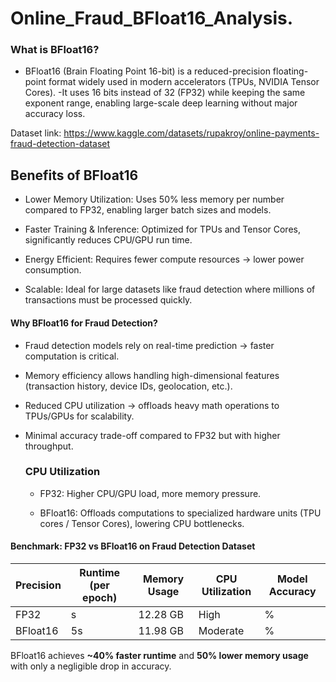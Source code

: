 # Online_Fraud_BFloat16_Analysis.

### What is BFloat16?
- BFloat16 (Brain Floating Point 16-bit) is a reduced-precision floating-point format widely used in modern accelerators (TPUs, NVIDIA Tensor Cores).
-It uses 16 bits instead of 32 (FP32) while keeping the same exponent range, enabling large-scale deep learning without major accuracy loss.

Dataset link: https://www.kaggle.com/datasets/rupakroy/online-payments-fraud-detection-dataset

## Benefits of BFloat16
- Lower Memory Utilization: Uses 50% less memory per number compared to FP32, enabling larger batch sizes and models.

- Faster Training & Inference: Optimized for TPUs and Tensor Cores, significantly reduces CPU/GPU run time.

- Energy Efficient: Requires fewer compute resources → lower power consumption.

- Scalable: Ideal for large datasets like fraud detection where millions of transactions must be processed quickly.

#### Why BFloat16 for Fraud Detection?
- Fraud detection models rely on real-time prediction → faster computation is critical.

- Memory efficiency allows handling high-dimensional features (transaction history, device IDs, geolocation, etc.).

- Reduced CPU utilization → offloads heavy math operations to TPUs/GPUs for scalability.

- Minimal accuracy trade-off compared to FP32 but with higher throughput.

  ### CPU Utilization

  - FP32: Higher CPU/GPU load, more memory pressure.

  - BFloat16: Offloads computations to specialized hardware units (TPU cores / Tensor Cores), lowering CPU bottlenecks.
 
#### Benchmark: FP32 vs BFloat16 on Fraud Detection Dataset

| Precision | Runtime (per epoch) | Memory Usage | CPU Utilization | Model Accuracy |
|-----------|----------------------|---------------|-----------------|----------------|
| FP32      | s                 | 12.28 GB          | High            | %          |
| BFloat16  | 5s                  | 11.98 GB          | Moderate        | %          |

BFloat16 achieves **~40% faster runtime** and **50% lower memory usage** with only a negligible drop in accuracy.
